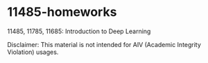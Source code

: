 # 11485-homeworks

11485, 11785, 11685: Introduction to Deep Learning

Disclaimer: This material is not intended for AIV (Academic Integrity Violation) usages.

